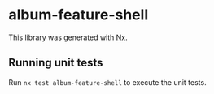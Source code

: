 # album-feature-shell

This library was generated with [Nx](https://nx.dev).

## Running unit tests

Run `nx test album-feature-shell` to execute the unit tests.
